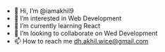 - 👋 Hi, I’m @iamakhil9
- 👀 I’m interested in Web Development
- 🌱 I’m currently learning React
- 💞️ I’m looking to collaborate on Wed Development
- 📫 How to reach me dh.akhil.wice@gmail.com

<!---
iamakhil9/iamakhil9 is a ✨ special ✨ repository because its `README.md` (this file) appears on your GitHub profile.
You can click the Preview link to take a look at your changes.
--->
